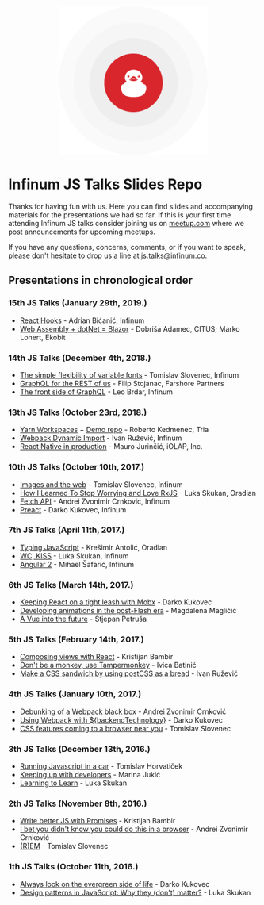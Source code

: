 <p align="center">
  <img width="300" src="_assets/ducky.png" />
  <h1>Infinum JS Talks Slides Repo</h1>
</p>

Thanks for having fun with us. Here you can find slides and accompanying materials
for the presentations we had so far. If this is your first time attending
Infinum JS talks consider joining us on
[meetup.com](https://www.meetup.com/Infinum-JS-Talks/) where we post announcements
for upcoming meetups.

If you have any questions, concerns, comments, or if you want to speak,
please don't hesitate to drop us a line at [js.talks@infinum.co](mailto:js.talks@infinum.co).

## Presentations in chronological order

### 15th JS Talks (January 29th, 2019.)
- [React Hooks](talks-15/react-hooks.pdf) - Adrian Bićanić, Infinum
- [Web Assembly + dotNet = Blazor](talks-15/blazor.pdf) - Dobriša Adamec, CITUS; Marko Lohert, Ekobit

### 14th JS Talks (December 4th, 2018.)
- [The simple flexibility of variable fonts](talks-14/the-simple-flexibility-of-variable-fonts.pdf) - Tomislav Slovenec, Infinum
- [GraphQL for the REST of us](talks-14/graphql-for-the-rest-of-us.pdf) - Filip Stojanac, Farshore Partners
- [The front side of GraphQL](talks-14/the-front-side-of-graphql.pdf) - Leo Brdar, Infinum

### 13th JS Talks (October 23rd, 2018.)
- [Yarn Workspaces](talks-13/yarn-workspaces.pdf) + [Demo repo](https://github.com/kedmenecr/infinum-talk) - Roberto Kedmenec, Tria
- [Webpack Dynamic Import](talks-13/webpack-dynamic-import.pdf) - Ivan Ružević, Infinum
- [React Native in production](talks-13/react-native-in-production.pdf) - Mauro Jurinčić, iOLAP, Inc.

### 10th JS Talks (October 10th, 2017.)
- [Images and the web](talks-10/images_and_the_web_tomislav_slovenec.pdf) - Tomislav Slovenec, Infinum
- [How I Learned To Stop Worrying and Love RxJS](talks-10/rxjs_luka_skukan.pdf) - Luka Skukan, Oradian
- [Fetch API](talks-10/fetch_andrei_zvonimir_crnkovic.pdf) - Andrei Zvonimir Crnkovic, Infinum
- [Preact](talks-10/preact_darko_kukovec.pdf) - Darko Kukovec, Infinum

### 7th JS Talks (April 11th, 2017.)

- [Typing JavaScript](talks-7/typing_javascript_kresimir_antolic.pdf) - Krešimir Antolić, Oradian
- [WC, KISS](talks-7/wc_kiss_luka_skukan.pdf) - Luka Skukan, Infinum
- [Angular 2](talks-7/angular_2_mihael_safaric.pdf) - Mihael Šafarić, Infinum

### 6th JS Talks (March 14th, 2017.)

- [Keeping React on a tight leash with Mobx](talks-6/keeping_react_on_a_tight_leash_with_mobx_darko_kukovec.pdf) - Darko Kukovec
- [Developing animations in the post-Flash era]() - Magdalena Magličić
- [A Vue into the future](talks-6/vue_js_stjepan_petrusa.pdf) - Stjepan Petruša

### 5th JS Talks (February 14th, 2017.)

- [Composing views with React](talks-5/composing_views_with_react_kristijan_bambir.pdf) - Kristijan Bambir
- [Don't be a monkey, use Tampermonkey]() - Ivica Batinić
- [Make a CSS sandwich by using postCSS as a bread](talks-5/postcss_ivan_ruzevic.pdf) - Ivan Ružević

### 4th JS Talks (January 10th, 2017.)

- [Debunking of a Webpack black box](talks-4/webpack_andrei_zvonimir_crnkovic.pdf) - Andrei Zvonimir Crnković
- [Using Webpack with ${backendTechnology}](talks-4/using_webpack_with_backend_darko_kukovec.pdf) - Darko Kukovec
- [CSS features coming to a browser near you]() - Tomislav Slovenec

### 3th JS Talks (December 13th, 2016.)

- [Running Javascript in a car]() - Tomislav Horvatiček
- [Keeping up with developers](talks-3/keeping_up_with_the_developers_marina_jukic.pdf) - Marina Jukić
- [Learning to Learn](talks-3/learning_to_learn_luka_skukan.pdf) - Luka Skukan

### 2th JS Talks (November 8th, 2016.)

- [Write better JS with Promises](talks-2/write_better_js_with_promises_kristijan_bambir.pdf) - Kristijan Bambir
- [I bet you didn't know you could do this in a browser](talks-2/bb8_andrei_zvonimir_crnkovic.pdf) - Andrei Zvonimir Crnković
- [(R)EM](talks-2/rem_tomislav_slovenec.pdf) - Tomislav Slovenec

### 1th JS Talks (October 11th, 2016.)

- [Always look on the evergreen side of life](talks-1/always_look_on_the_evergreen_side_of_life_darko_kukovec.pdf) - Darko Kukovec
- [Design patterns in JavaScript: Why they (don't) matter?](talks-1/patterns_luka_skukan.pdf) - Luka Skukan
